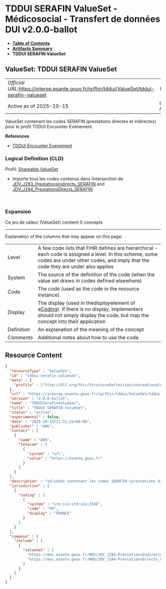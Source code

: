 # TDDUI SERAFIN ValueSet - Médicosocial - Transfert de données DUI v2.0.0-ballot

* [**Table of Contents**](toc.md)
* [**Artifacts Summary**](artifacts.md)
* **TDDUI SERAFIN ValueSet**

## ValueSet: TDDUI SERAFIN ValueSet 

| | |
| :--- | :--- |
| *Official URL*:https://interop.esante.gouv.fr/ig/fhir/tddui/ValueSet/tddui-serafin-valueset | *Version*:2.0.0-ballot |
| Active as of 2025-10-15 | *Computable Name*:TDDUISerafinValueSet |

 
ValueSet contenant les codes SERAFIN (prestations directes et indirectes) pour le profil TDDUI Encounter Evenement. 

 **References** 

* [TDDUI Encounter Evenement](StructureDefinition-tddui-encounter-evenement.md)

### Logical Definition (CLD)

Profil: [Shareable ValueSet](http://hl7.org/fhir/R4/shareablevalueset.html)

* Importe tous les codes contenus dans lintersection de [JDV_J283_PrestationsIndirects_SERAFIN](https://interop.esante.gouv.fr/terminologies/1.2.0/ValueSet-JDV-J283-PrestationsIndirects-SERAFIN.html) and [JDV_J284_PrestationsDirects_SERAFIN](https://interop.esante.gouv.fr/terminologies/1.2.0/ValueSet-JDV-J284-PrestationsDirects-SERAFIN.html)

 

### Expansion

Ce jeu de valeur (ValueSet) contient 0 concepts

-------

 Explanation of the columns that may appear on this page: 

| | |
| :--- | :--- |
| Level | A few code lists that FHIR defines are hierarchical - each code is assigned a level. In this scheme, some codes are under other codes, and imply that the code they are under also applies |
| System | The source of the definition of the code (when the value set draws in codes defined elsewhere) |
| Code | The code (used as the code in the resource instance) |
| Display | The display (used in the*display*element of a[Coding](http://hl7.org/fhir/R4/datatypes.html#Coding)). If there is no display, implementers should not simply display the code, but map the concept into their application |
| Definition | An explanation of the meaning of the concept |
| Comments | Additional notes about how to use the code |



## Resource Content

```json
{
  "resourceType" : "ValueSet",
  "id" : "tddui-serafin-valueset",
  "meta" : {
    "profile" : ["http://hl7.org/fhir/StructureDefinition/shareablevalueset"]
  },
  "url" : "https://interop.esante.gouv.fr/ig/fhir/tddui/ValueSet/tddui-serafin-valueset",
  "version" : "2.0.0-ballot",
  "name" : "TDDUISerafinValueSet",
  "title" : "TDDUI SERAFIN ValueSet",
  "status" : "active",
  "experimental" : false,
  "date" : "2025-10-15T11:51:21+00:00",
  "publisher" : "ANS",
  "contact" : [
    {
      "name" : "ANS",
      "telecom" : [
        {
          "system" : "url",
          "value" : "https://esante.gouv.fr"
        }
      ]
    }
  ],
  "description" : "ValueSet contenant les codes SERAFIN (prestations directes et indirectes) pour le profil TDDUI Encounter Evenement.",
  "jurisdiction" : [
    {
      "coding" : [
        {
          "system" : "urn:iso:std:iso:3166",
          "code" : "FR",
          "display" : "FRANCE"
        }
      ]
    }
  ],
  "compose" : {
    "include" : [
      {
        "valueSet" : [
          "https://mos.esante.gouv.fr/NOS/JDV_J283-PrestationsIndirects_SERAFIN/FHIR/JDV-J283-PrestationsIndirects-SERAFIN",
          "https://mos.esante.gouv.fr/NOS/JDV_J284-PrestationsDirects_SERAFIN/FHIR/JDV-J284-PrestationsDirects-SERAFIN"
        ]
      }
    ]
  }
}

```

